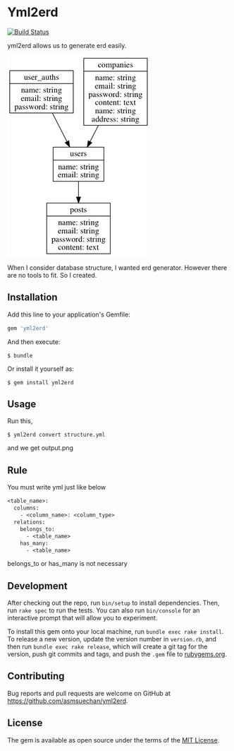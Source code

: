 # Yml2erd
[![Build Status](https://travis-ci.org/asmsuechan/yml2erd.svg?branch=master)](https://travis-ci.org/asmsuechan/yml2erd)

yml2erd allows us to generate erd easily.

![output_image](https://raw.githubusercontent.com/asmsuechan/asmsuechan.github.io/master/images/image.png)

When I consider database structure, I wanted erd generator. However there are no tools to fit. So I created.

## Installation

Add this line to your application's Gemfile:

```ruby
gem 'yml2erd'
```

And then execute:

    $ bundle

Or install it yourself as:

    $ gem install yml2erd

## Usage
Run this,
```
$ yml2erd convert structure.yml
```
and we get output.png

## Rule
You must write yml just like below

```
<table_name>:
  columns:
    - <column_name>: <column_type>
  relations:
    belongs_to:
      - <table_name>
    has_many:
      - <table_name>
```

belongs_to or has_many is not necessary

## Development

After checking out the repo, run `bin/setup` to install dependencies. Then, run `rake spec` to run the tests. You can also run `bin/console` for an interactive prompt that will allow you to experiment.

To install this gem onto your local machine, run `bundle exec rake install`. To release a new version, update the version number in `version.rb`, and then run `bundle exec rake release`, which will create a git tag for the version, push git commits and tags, and push the `.gem` file to [rubygems.org](https://rubygems.org).

## Contributing

Bug reports and pull requests are welcome on GitHub at https://github.com/asmsuechan/yml2erd.


## License

The gem is available as open source under the terms of the [MIT License](http://opensource.org/licenses/MIT).

